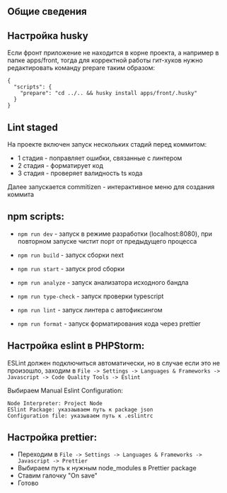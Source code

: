 ## Общие сведения

## Настройка husky 
Если фронт приложение не находится в корне проекта, а например в папке apps/front, тогда для корректной работы гит-хуков нужно редактировать команду prepare таким образом:
```
{
  "scripts": {
    "prepare": "cd ../.. && husky install apps/front/.husky"
  }
}
```

## Lint staged
На проекте включен запуск нескольких стадий перед коммитом:
- 1 стадия - поправляет ошибки, связанные с линтером
- 2 стадия - форматирует код
- 3 стадия - проверяет валидность ts кода

Далее запускается commitizen - интерактивное меню для создания коммита

## npm scripts: 
- ```npm run dev``` - запуск в режиме разработки (localhost:8080), при повторном запуске чистит порт от предыдущего процесса

- ```npm run build``` - запуск сборки next

- ```npm run start``` - запуск prod сборки

- ```npm run analyze``` - запуск анализатора исходного бандла 

- ```npm run type-check``` - запуск проверки typescript

- ```npm run lint``` - запуск линтера с автофиксингом

- ```npm run format``` - запуск форматирования кода через prettier

## Настройка eslint в PHPStorm: 
ESLint должен подключиться автоматически, но в случае если это не произошло, заходим в
```File -> Settings -> Languages & Frameworks -> Javascript -> Code Quality Tools -> Eslint```

Выбираем Manual Eslint Configuration:

    Node Interpreter: Project Node
    ESlint Package: указаываем путь к package json
    Configuration file: указываем путь к .eslintrc


## Настройка prettier:
- Переходим в ```File -> Settings -> Languages & Frameworks -> Javascript -> Prettier```
- Выбираем путь к нужным node_modules в Prettier package
- Ставим галочку "On save"
- Готово
